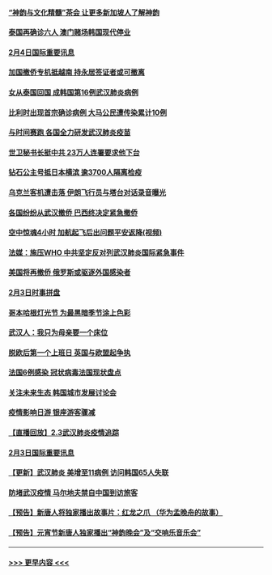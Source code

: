 #### [“神韵与文化精髓”茶会 让更多新加坡人了解神韵](../pages/prog202/a102769286.md?t=02050255) 
#### [泰国再确诊六人 澳门赌场韩国现代停业](../pages/prog202/a102769239.md?t=02050255) 
#### [2月4日国际重要讯息](../pages/prog202/a102768884.md?t=02050255) 
#### [加国撤侨专机抵越南 持永居签证者或可撤离](../pages/prog202/a102768877.md?t=02050255) 
#### [女从泰国回国 成韩国第16例武汉肺炎病例](../pages/prog202/a102768669.md?t=02050255) 
#### [比利时出现首宗确诊病例 大马公民遭传染累计10例](../pages/prog202/a102768824.md?t=02050255) 
#### [与时间赛跑 各国全力研发武汉肺炎疫苗](../pages/prog202/a102768738.md?t=02050255) 
#### [世卫秘书长挺中共 23万人连署要求他下台](../pages/prog202/a102768717.md?t=02050255) 
#### [钻石公主号抵日本横滨 逾3700人隔离检疫](../pages/prog202/a102768714.md?t=02050255) 
#### [乌克兰客机遭击落 伊朗飞行员与塔台对话录音曝光](../pages/prog202/a102768645.md?t=02050255) 
#### [各国纷纷从武汉撤侨 巴西终决定紧急撤侨](../pages/prog202/a102768630.md?t=02050255) 
#### [空中惊魂4小时 加航起飞后出问题平安返降(视频)](../pages/prog202/a102768601.md?t=02050255) 
#### [法媒：施压WHO 中共坚定反对列武汉肺炎国际紧急事件](../pages/prog202/a102768584.md?t=02050255) 
#### [美国将再撤侨 俄罗斯或驱逐外国感染者](../pages/prog202/a102768247.md?t=02050255) 
#### [2月3日时事拼盘](../pages/prog202/a102768402.md?t=02050255) 
#### [哥本哈根灯光节 为最黑暗季节涂上色彩](../pages/prog202/a102768369.md?t=02050255) 
#### [武汉人：我只为母亲要一个床位](../pages/prog202/a102768250.md?t=02050255) 
#### [脱欧后第一个上班日 英国与欧盟起争执](../pages/prog202/a102768252.md?t=02050255) 
#### [法国6例感染 冠状病毒法国现状盘点](../pages/prog202/a102768157.md?t=02050255) 
#### [关注未来生态 韩国城市发展讨论会](../pages/prog202/a102768153.md?t=02050255) 
#### [疫情影响日游 银座游客骤减](../pages/prog202/a102768160.md?t=02050255) 
#### [【直播回放】2.3武汉肺炎疫情追踪](../pages/prog202/a102768128.md?t=02050255) 
#### [2月3日国际重要讯息](../pages/prog202/a102767896.md?t=02050255) 
#### [【更新】武汉肺炎 美增至11病例 访问韩国65人失联](../pages/prog202/a102758911.md?t=02050255) 
#### [防堵武汉疫情 马尔地夫禁自中国到访旅客](../pages/prog202/a102767847.md?t=02050255) 
#### [【预告】新唐人将独家播出故事片：红龙之爪 （华为孟晚舟的故事）](../pages/prog202/a102767728.md?t=02050255) 
#### [【预告】元宵节新唐人独家播出“神韵晚会”及“交响乐音乐会”](../pages/prog202/a102767674.md?t=02050255) 

----
#### [ >>> 更早内容 <<< ](../indexes/prog202-earlier.md)
